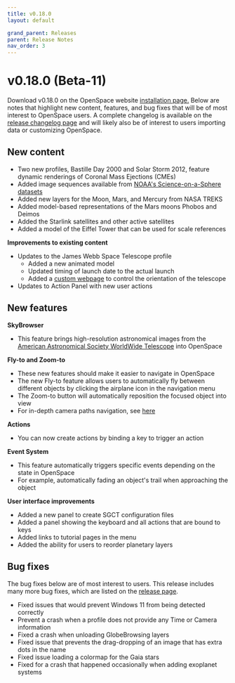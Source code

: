 ```yaml
---
title: v0.18.0
layout: default

grand_parent: Releases
parent: Release Notes
nav_order: 3
---
```


# v0.18.0 (Beta-11)

Download v0.18.0 on the OpenSpace website [installation page.](https://openspaceproject.com/version-0180) Below are notes that highlight new content, features, and bug fixes that will be of most interest to OpenSpace users. A complete changelog is available on the [release changelog page](/docs/general/releases/changelog/0.18.html) and will likely also be of interest to users importing data or customizing OpenSpace.


## New content

  - Two new profiles, Bastille Day 2000 and Solar Storm 2012, feature dynamic renderings of Coronal Mass Ejections (CMEs)
  - Added image sequences available from [NOAA's Science-on-a-Sphere datasets](https://sos.noaa.gov/catalog/datasets/)
  - Added new layers for the Moon, Mars, and Mercury from NASA TREKS
  - Added model-based representations of the Mars moons Phobos and Deimos
  - Added the Starlink satellites and other active satellites
  - Added a model of the Eiffel Tower that can be used for scale references


 **Improvements to existing content**

 - Updates to the James Webb Space Telescope profile
   - Added a new animated model
   - Updated timing of launch date to the actual launch
   - Added a [custom webpage](http://ui.openspaceproject.com/jwst_scripts/index.html) to control the orientation of the telescope
 - Updates to Action Panel with new user actions

## New features

 **SkyBrowser**
 - This feature brings high-resolution astronomical images from the [American Astronomical Society WorldWide Telescope](https://worldwidetelescope.org/) into OpenSpace

 **Fly-to and Zoom-to**
 - These new features should make it easier to navigate in OpenSpace
 - The new Fly-to feature allows users to automatically fly between different objects by clicking the airplane icon in the navigation menu
 - The Zoom-to button will automatically reposition the focused object into view
 - For in-depth camera paths navigation, see [here](http://wiki.openspaceproject.com/docs/users/navigation/camera-paths.html)

 **Actions**
 - You can now create actions by binding a key to trigger an action

 **Event System**
 - This feature automatically triggers specific events depending on the state in OpenSpace
  - For example, automatically fading an object's trail when approaching the object

 **User interface improvements**
 - Added a new panel to create SGCT configuration files
 - Added a panel showing the keyboard and all actions that are bound to keys
 - Added links to tutorial pages in the menu
 - Added the ability for users to reorder planetary layers


## Bug fixes

 The bug fixes below are of most interest to users. This release includes many more bug fixes, which are listed on the [release page](http://wiki.openspaceproject.com/docs/general/changelog.html#beta-11).

 - Fixed issues that would prevent Windows 11 from being detected correctly
 - Prevent a crash when a profile does not provide any Time or Camera information
 - Fixed a crash when unloading GlobeBrowsing layers
 - Fixed issue that prevents the drag-dropping of an image that has extra dots in the name
 - Fixed issue loading a colormap for the Gaia stars
 - Fixed for a crash that happened occasionally when adding exoplanet systems




